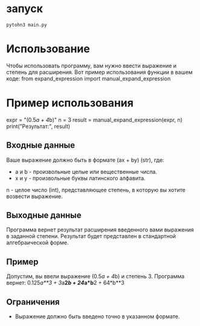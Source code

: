 # запуск
`pytohn3 main.py`

# Использование

Чтобы использовать программу, вам нужно ввести выражение и степень для расширения. Вот пример использования функции в вашем коде:
from expand_expression import manual_expand_expression

# Пример использования
expr = "(0.5*a + 4*b)"
n = 3
result = manual_expand_expression(expr, n)
print("Результат:", result)

## Входные данные

Ваше выражение должно быть в формате (ax + by) (str), где:
- a и b - произвольные целые или вещественные числа.
- x и y - произвольные буквы латинского алфавита.

n - целое число (int), представляющее степень, в которую вы хотите возвести выражение.

## Выходные данные

Программа вернет результат расширения введенного вами выражения в заданной степени. Результат будет представлен в стандартной алгебраической форме.

## Пример

Допустим, вы ввели выражение (0.5*a + 4*b) и степень 3. Программа вернет:
0.125*a**3 + 3*a**2*b + 24*a*b**2 + 64*b**3

## Ограничения

- Выражение должно быть введено точно в указанном формате.





